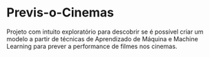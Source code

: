 # Previs-o-Cinemas
Projeto com intuito exploratório para descobrir se é possível criar um modelo a partir de técnicas de Aprendizado de Máquina e Machine Learning para prever a  performance de filmes nos cinemas.
